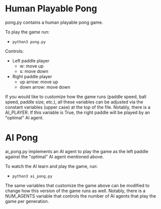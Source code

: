 # Human Playable Pong
pong.py contains a human playable pong game. 

To play the game run:
- `python3 pong.py`

Controls:
- Left paddle player
  - w: move up
  - s: move down
- Right paddle player
  - up arrow: move up
  - down arrow: move down

If you would like to customize how the game runs (paddle speed, ball speed, paddle size, etc.), all these variables can be adjusted via the constant variables (upper case) at the top of the file. Notably, there is a AI_PLAYER. If this variable is True, the right paddle will be played by an "optimal" AI agent.

# AI Pong
ai_pong.py implements an AI agent to play the game as the left paddle against the "optimal" AI agent mentioned above.

To watch the AI learn and play the game, run:
- `python3 ai_pong.py`

The same variables that customize the game above can be modified to change how this version of the game runs as well. Notably, there is a NUM_AGENTS variable that controls the number of AI agents that play the game per generation.